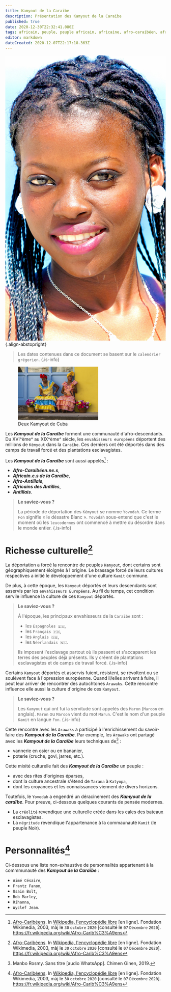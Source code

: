 ```yaml
---
title: Kamyout de la Caraïbe
description: Présentation des Kamyout de la Caraibe
published: true
date: 2020-12-30T22:32:41.080Z
tags: africain, peuple, peuple africain, africaine, afro-caraibéen, afro-caraibéenne, africains de la caraïbe, caraïbe, africaines de la caraïbe, kamyout de la caraïbe, africains, africaines, peuple africain de la caraïbe, mixité culturelle, kamit de la caraïbe
editor: markdown
dateCreated: 2020-12-07T22:17:18.363Z
---
```


![fanm-ginen-la-karayib.jpg](/images/personnalite/kemit/kamit-de-la-caraibe/fanm-ginen-la-karayib.jpg){.align-abstopright}

> Les dates contenues dans ce document se basent sur le `calendrier grégorien`.
{.is-info}

<figure class="image image-style-align-right image_resized" style="width: 50%;">
   <img src="/images/personnalite/kemit/kamit-de-la-caraibe/de-fanm-ginen-la-karayib.jpg">
   <figcaption>
      Deux Kamyout de Cuba
   </figcaption>
</figure>


Les ***Kamyout de la Caraïbe*** forment une communauté d'afro-descendants.
Du XVI^ème^ au XIX^ème^ siècle, les `envahisseurs européens` déportent des millions de `Kémyout` dans la `Caraïbe`. Ces derniers ont été déportés dans des camps de travail forcé et des plantations esclavagistes.

Les ***Kamyout de la Caraïbe*** sont aussi appelés[^4] :
* ***Afro-Caraibéen.ne.s***,
* ***Africain.e.s de la Caraïbe***,
* ***Afro-Antillais***,
* ***Africains des Antilles***,
* ***Antillais***.

> **Le saviez-vous ?**
>
> La période de déportation des `Kémyout` se nomme `Yovodah`.
> Ce terme `Fon` signifie « le désastre Blanc ». `Yovodah` sous-entend que c'est le moment où les `leucodermes` ont commencé à mettre du désordre dans le monde entier.
{.is-info}

# Richesse culturelle[^4]

La déportation a forcé la rencontre de peuples `Kamyout`, dont certains sont géographiquement éloignés à l'origine. Le brassage forcé de leurs cultures respectives a initié le développement d'une culture `Kamit` commune.

De plus, à cette époque, les `Kamyout` déportés et leurs descendants sont asservis par les `envahisseurs Européens`. Au fil du temps, cet condition servile influence la culture de ces `Kamyout` déportés.

> **Le saviez-vous ?**
>
>  À l'époque, les principaux envahisseurs de la `Caraïbe` sont :
> * les `Espagnoles 🇪🇸`,
> * les `Français 🇫🇷`,
> * les `Anglais 🇬🇧`,
> * les `Néerlandais 🇳🇱`.
>
> Ils imposent l'esclavage partout où ils passent et s'accaparent les terres des peuples déjà présents. Ils y créent de plantations esclavagistes et de camps de travail forcé.
{.is-info}

Certains `Kamyout` déportés et asservis fuient, résistent, se révoltent ou se soulèvent face à l'opression européenne.
Quand il/elles arrivent à fuire, il peut leur arriver de rencontrer des autochtones `Arawaks`. Cette rencontre influence elle aussi la culture d'origine de ces `Kamyout`.

> **Le saviez-vous ?**
>
> Les `Kamyout` qui ont fui la servitude sont appelés des `Maron` (`Maroon` en anglais).
> `Maron` ou `Maroon` vient du mot `Marun`. C'est le nom d'un peuple `Kamit` en langue `Fon`.
{.is-info}

Cette rencontre avec les `Arawaks` a participé à l'enrichissement du savoir-faire des ***Kamyout de la Caraïbe***. Par exemple, les `Arawaks` ont partagé avec les ***Kamyout de la Caraïbe*** leurs techniques de[^1] :
* vannerie en osier ou en bananier,
* poterie (cruche, govi, jarres, etc.).

Cette mixité culturelle fait des ***Kamyout de la Caraïbe*** un peuple :
* avec des rites d'origines éparses,
* dont la culture ancestrale s'étend de `Tarana` à `Katyopa`,
* dont les croyances et les connaissances viennent de divers horizons.

Toutefois, le `Yovodah` a engendré un déracinement des ***Kamyout de la caraïbe***. Pour preuve, ci-dessous quelques courants de pensée modernes.
* La `créolité` revendique une culturelle créée dans les cales des bateaux esclavagistes.
* La `négritude` revendique l'appartenance à la commaunauté `Kamit` (le peuple Noir).

# Personnalités[^4]

Ci-dessous une liste non-exhaustive de personnalités appartenant à la commmunauté des ***Kamyout de la Caraïbe*** :
* `Aimé Césaire`,
* `Frantz Fanon`,
* `Usain Bolt`,
* `Bob Marley`,
* `Rihanna`,
* `Wyclef Jean`.

[^1]: Manbo Rosmy. Sans titre [audio WhatsApp]. Chimen Ginen, 2019.

[^4]: [Afro-Caribéens](https://fr.wikipedia.org/wiki/Afro-Carib%C3%A9ens). In [Wikipedia, l'encyclopédie libre](http://fr.wikipedia.org) [en ligne]. Fondation Wikimedia, 2003, màj le `30` `octobre` `2020` [consulté le `07` `Décembre` `2020`]. https://fr.wikipedia.org/wiki/Afro-Carib%C3%A9ens